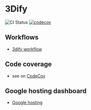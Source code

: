 # 3Dify
![CI Status](https://github.com/vincentken3d/3Dify/workflows/3Dify%20CI/badge.svg?branch=master)
[![codecov](https://codecov.io/gh/vincentken3d/3Dify/branch/master/graph/badge.svg)](https://codecov.io/gh/vincentken3d/3Dify)


## Workflows

- [3dify workflow](https://app.diagrams.net/#G1MxuSSUgGnH9CzKzNf4AJWA0E4ojQDX-n)

## Code coverage

- see on [CodeCov](https://codecov.io/gh/vincentken3d/3Dify)

## Google hosting dashboard 

- [Google hosting](https://console.cloud.google.com/home/dashboard?project=our-rock-273817&_ga=2.181391591.1350700174.1586713027-2109475669.1586538145&_gac=1.94763502.1586716248.Cj0KCQjw-Mr0BRDyARIsAKEFbeeBasira2WdFNDB3Fpk1QSzM-dKw3F8YylrB-uRZBxWMcQ2Qr5F0dkaAobWEALw_wcB)